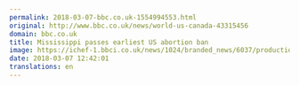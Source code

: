 ```yaml
---
permalink: 2018-03-07-bbc.co.uk-1554994553.html
original: http://www.bbc.co.uk/news/world-us-canada-43315456
domain: bbc.co.uk
title: Mississippi passes earliest US abortion ban
image: https://ichef-1.bbci.co.uk/news/1024/branded_news/6037/production/_100313642_gettyimages-907170910.jpg
date: 2018-03-07 12:42:01
translations: en
---
```


